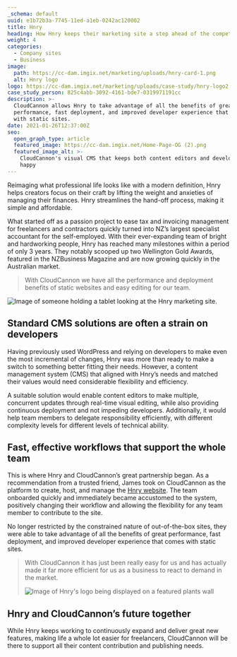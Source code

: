 ```yaml
---
_schema: default
uuid: e1b72b3a-7745-11ed-a1eb-0242ac120002
title: Hnry
heading: How Hnry keeps their marketing site a step ahead of the competition
weight: 4
categories:
  - Company sites
  - Business
image:
  path: https://cc-dam.imgix.net/marketing/uploads/hnry-card-1.png
  alt: Hnry logo
logo: https://cc-dam.imgix.net/marketing/uploads/case-study/hnry-logo2.png
case_study_person: 825c4abb-3092-4161-bde7-0319971191cc
description: >-
  CloudCannon allows Hnry to take advantage of all the benefits of great
  performance, fast deployment, and improved developer experience that comes
  with static sites.
date: 2021-01-26T12:37:00Z
seo:
  open_graph_type: article
  featured_image: https://cc-dam.imgix.net/Home-Page-OG (2).png
  featured_image_alt: >-
    CloudCannon's visual CMS that keeps both content editors and developers
    happy
---
```

Reimaging what professional life looks like with a modern definition, Hnry helps creators focus on their craft by lifting the weight and anxieties of managing their finances. Hnry streamlines the hand-off process, making it simple and affordable.

What started off as a passion project to ease tax and invoicing management for freelancers and contractors quickly turned into NZ’s largest specialist accountant for the self-employed. With their ever-expanding team of bright and hardworking people, Hnry has reached many milestones within a period of only 3 years. They notably scooped up two Wellington Gold Awards, featured in the NZBusiness Magazine and are now growing quickly in the Australian market.

> With CloudCannon we have all the performance and deployment benefits of static websites and easy editing for our team.

![Image of someone holding a tablet looking at the Hnry marketing site.](https://cc-dam.imgix.net/marketing/uploads/case-study/hnry/ipad-1.jpg)

## Standard CMS solutions are often a strain on developers

Having previously used WordPress and relying on developers to make even the most incremental of changes, Hnry was more than ready to make a switch to something better fitting their needs. However, a content management system (CMS) that aligned with Hnry’s needs and matched their values would need considerable flexibility and efficiency.

A suitable solution would enable content editors to make multiple, concurrent updates through real-time visual editing, while also providing continuous deployment and not impeding developers. Additionally, it would help team members to delegate responsibility efficiently, with different complexity levels for different levels of technical ability.

## Fast, effective workflows that support the whole team

This is where Hnry and CloudCannon’s great partnership began. As a recommendation from a trusted friend, James took on CloudCannon as the platform to create, host, and manage the [Hnry website](https://hnry.co). The team onboarded quickly and immediately became accustomed to the system, positively changing their workflow and allowing the flexibility for any team member to contribute to the site.

No longer restricted by the constrained nature of out-of-the-box sites, they were able to take advantage of all the benefits of great performance, fast deployment, and improved developer experience that comes with static sites.

> With CloudCannon it has just been really easy for us and has actually made it far more efficient for us as a business to react to demand in the market.
>
>
> ![Image of Hnry's logo being displayed on a featured plants wall](https://cc-dam.imgix.net/marketing/uploads/case-study/hnry/hnry-office+1.png)

## Hnry and CloudCannon’s future together

While Hnry keeps working to continuously expand and deliver great new features, making life a whole lot easier for freelancers, CloudCannon will be there to support all their content contribution and publishing needs.
